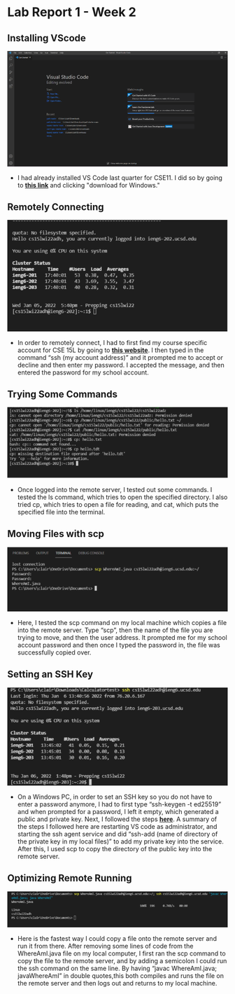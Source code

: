 
# Lab Report 1 - Week 2

## Installing VScode

![Image](labreport1picture1.PNG)
* I had already installed VS Code last quarter for CSE11. I did so by going to **[this link](https://code.visualstudio.com/)** and clicking "download for Windows."

## Remotely Connecting

![Image](labreport1pic2.PNG)
* In order to remotely connect, I had to first find my course specific account for CSE 15L by going to **[this website](https://sdacs.ucsd.edu/~icc/index.php)**. I then typed in the command “ssh (my account address)” and it prompted me to accept or decline and then enter my password. I accepted the message, and then entered the password for my school account.

## Trying Some Commands

![Image](labreport1pic3.PNG)
* Once logged into the remote server, I tested out some commands. I tested the ls command, which tries to open the specified directory. I also tried cp, which tries to open a file for reading, and cat, which puts the specified file into the terminal.<br>

## Moving Files with scp

![Image](labreport1pic4.PNG)
* Here, I tested the scp command on my local machine which copies a file into the remote server. Type “scp”, then the name of the file you are trying to move, and then the user address. It prompted me for my school account password and then once I typed the password in, the file was successfully copied over.<br>

## Setting an SSH Key

![Image](labreport1pic5.PNG)
* On a Windows PC, in order to set an SSH key so you do not have to enter a password anymore, I had to first type “ssh-keygen -t ed25519” and when prompted for a password, I left it empty, which generated a public and private key. Next, I followed the steps **[here](https://docs.microsoft.com/en-us/windows-server/administration/openssh/openssh_keymanagement#user-key-generation)**. A summary of the steps I followed here are restarting VS code as administrator, and starting the ssh agent service and did “ssh-add (name of directory of the private key in my local files)” to add my private key into the service. After this, I used scp to copy the directory of the public key into the remote server.<br>

## Optimizing Remote Running

![Image](labreport1pic6.PNG)
* Here is the fastest way I could copy a file onto the remote server and run it from there. After removing some lines of code from the WhereAmI.java file on my local computer, I first ran the scp command to copy the file to the remote server, and by adding a semicolon I could run the ssh command on the same line. By having “javac WhereAmI.java; javaWhereAmI” in double quotes,this both compiles and runs the file on the remote server and then logs out and returns to my local machine.<br>

